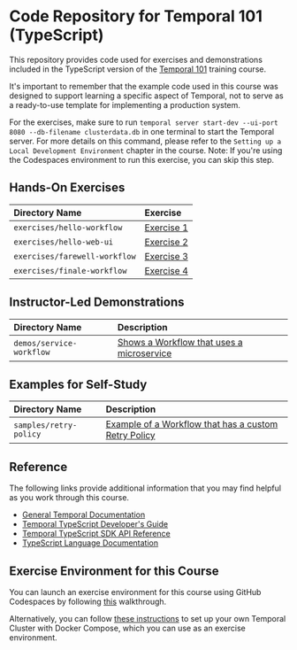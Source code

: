 # Code Repository for Temporal 101 (TypeScript)
This repository provides code used for exercises and demonstrations
included in the TypeScript version of the [Temporal 101](https://github.com/temporalio/edu-101-typescript-content) training course.

It's important to remember that the example code used in this course was designed to support learning a specific aspect of Temporal, not to serve as a ready-to-use template for implementing a production system.

For the exercises, make sure to run `temporal server start-dev --ui-port 8080 --db-filename clusterdata.db` in one terminal to start the Temporal server. For more details on this command, please refer to the `Setting up a Local Development Environment` chapter in the course. Note: If you're using the Codespaces environment to run this exercise, you can skip this step.

## Hands-On Exercises

Directory Name                | Exercise
:---------------------------- | :----------------------------
`exercises/hello-workflow`    | [Exercise 1](exercises/hello-workflow/README.md)
`exercises/hello-web-ui`      | [Exercise 2](exercises/hello-web-ui/README.md)
`exercises/farewell-workflow` | [Exercise 3](exercises/farewell-workflow/README.md)
`exercises/finale-workflow`   | [Exercise 4](exercises/finale-workflow/README.md)


## Instructor-Led Demonstrations
Directory Name                         | Description
:------------------------------------- | :----------------------------------------------------------------------------------
`demos/service-workflow`                | [Shows a Workflow that uses a microservice](demos/service-workflow)


## Examples for Self-Study
Directory Name                         | Description
:------------------------------------- | :----------------------------------------------------------------------------------
`samples/retry-policy`                 | [Example of a Workflow that has a custom Retry Policy](./samples/retry-policy)


## Reference
The following links provide additional information that you may find helpful as you work through this course.
* [General Temporal Documentation](https://docs.temporal.io/)
* [Temporal TypeScript Developer's Guide](https://docs.temporal.io/application-development?lang=typescript)
* [Temporal TypeScript SDK API Reference](https://typescript.temporal.io/)
* [TypeScript Language Documentation](https://www.typescriptlang.org/)


## Exercise Environment for this Course
You can launch an exercise environment for this course using GitHub Codespaces by 
following [this](codespaces.md) walkthrough.

Alternatively, you can follow 
[these instructions](https://learn.temporal.io/getting_started/typescript/hello_world_in_typescript/) to set up your own Temporal Cluster with Docker Compose, which you can use as an exercise environment.